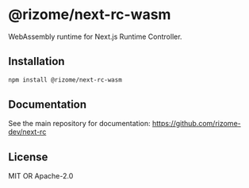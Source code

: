# @rizome/next-rc-wasm

WebAssembly runtime for Next.js Runtime Controller.

## Installation

```bash
npm install @rizome/next-rc-wasm
```

## Documentation

See the main repository for documentation: https://github.com/rizome-dev/next-rc

## License

MIT OR Apache-2.0